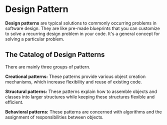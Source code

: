# Design Pattern
**Design patterns** are typical solutions to commonly occurring problems in software design. They are like pre-made blueprints that you can customize to solve a recurring design problem in your code. It's a general concept for solving a particular problem.
## The Catalog of Design Patterns
There are mainly three groups of pattern.

**Creational patterns:** These patterns provide various object creation mechanisms, which increase flexibility and reuse of existing code.

**Structural patterns:** These patterns explain how to assemble objects and classes into larger structures while keeping these structures flexible and efficient.

**Behavioral patterns:** These patterns are concerned with algorithms and the assignment of responsibilities between objects.